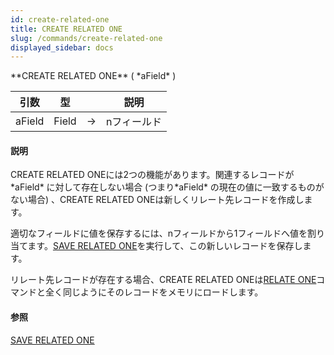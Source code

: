 ```yaml
---
id: create-related-one
title: CREATE RELATED ONE
slug: /commands/create-related-one
displayed_sidebar: docs
---
```


<!--REF #_command_.CREATE RELATED ONE.Syntax-->**CREATE RELATED ONE** ( *aField* )<!-- END REF-->
<!--REF #_command_.CREATE RELATED ONE.Params-->
| 引数 | 型 |  | 説明 |
| --- | --- | --- | --- |
| aField | Field | &rarr; | nフィールド |

<!-- END REF-->

#### 説明 

<!--REF #_command_.CREATE RELATED ONE.Summary-->CREATE RELATED ONEには2つの機能があります。<!-- END REF-->関連するレコードが*aField* に対して存在しない場合 (つまり*aField* の現在の値に一致するものがない場合) 、CREATE RELATED ONEは新しくリレート先レコードを作成します。

適切なフィールドに値を保存するには、nフィールドから1フィールドへ値を割り当てます。[SAVE RELATED ONE](save-related-one.md "SAVE RELATED ONE")を実行して、この新しいレコードを保存します。

リレート先レコードが存在する場合、CREATE RELATED ONEは[RELATE ONE](relate-one.md "RELATE ONE")コマンドと全く同じようにそのレコードをメモリにロードします。

#### 参照 

[SAVE RELATED ONE](save-related-one.md)  